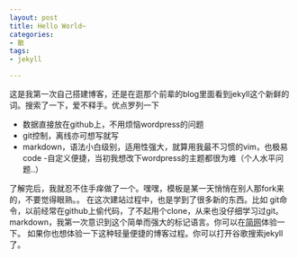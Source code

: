 ```yaml
---
layout: post
title: Hello World~
categories:
- 散
tags:
- jekyll

---
```


  这是我第一次自己搭建博客，还是在逛那个前辈的blog里面看到jekyll这个新鲜的词。搜索了一下，爱不释手。优点罗列一下
 >  
 - 数据直接放在github上，不用烦恼wordpress的问题
 - git控制，离线亦可想写就写
 - markdown，语法小白级别，适用性强大，就算用我最不习惯的vim，也极易code
 -自定义便捷，当初我想改下wordpress的主题都很为难（个人水平问题..）

  了解完后，我就忍不住手痒做了一个。嘿嘿，模板是某一天悄悄在别人那fork来的，不要觉得眼熟。。
在这次建站过程中，也是学到了很多新的东西。比如
git命令，以前经常在github上偷代码，了不起用个clone，从来也没仔细学习过git。
markdown，我第一次意识到这个简单而强大的标记语言。你可以在[简网](http://jianshu.io/)体验一下。
如果你也想体验一下这种轻量便捷的博客过程。你可以打开谷歌搜索jekyll了。
